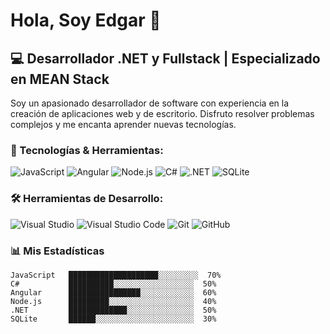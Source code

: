 # Hola, Soy Edgar 👋

## 💻 Desarrollador .NET y Fullstack | Especializado en MEAN Stack

Soy un apasionado desarrollador de software con experiencia en la creación de aplicaciones web y de escritorio. Disfruto resolver problemas complejos y me encanta aprender nuevas tecnologías.

### 🚀 Tecnologías & Herramientas:

![JavaScript](https://img.shields.io/badge/JavaScript-F7DF1E?style=for-the-badge&logo=javascript&logoColor=black)
![Angular](https://img.shields.io/badge/Angular-DD0031?style=for-the-badge&logo=angular&logoColor=white)
![Node.js](https://img.shields.io/badge/Node.js-339933?style=for-the-badge&logo=nodedotjs&logoColor=white)
![C#](https://img.shields.io/badge/C%23-239120?style=for-the-badge&logo=csharp&logoColor=white)
![.NET](https://img.shields.io/badge/.NET-512BD4?style=for-the-badge&logo=dotnet&logoColor=white)
![SQLite](https://img.shields.io/badge/SQLite-003B57?style=for-the-badge&logo=sqlite&logoColor=white)

### 🛠️ Herramientas de Desarrollo:

![Visual Studio](https://img.shields.io/badge/Visual%20Studio-5C2D91?style=for-the-badge&logo=visual%20studio&logoColor=white)
![Visual Studio Code](https://img.shields.io/badge/Visual%20Studio%20Code-0078d7?style=for-the-badge&logo=visual%20studio%20code&logoColor=white)
![Git](https://img.shields.io/badge/Git-F05032?style=for-the-badge&logo=git&logoColor=white)
![GitHub](https://img.shields.io/badge/GitHub-181717?style=for-the-badge&logo=github&logoColor=white)

### 📊 Mis Estadísticas

```plaintext
JavaScript   ████████████████████░░░░░░░░░  70%
C#           ██████████░░░░░░░░░░░░░░░░░░  50%
Angular      ████████████████░░░░░░░░░░░░  60%
Node.js      █████████░░░░░░░░░░░░░░░░░░░  40%
.NET         █████████████░░░░░░░░░░░░░░░  50%
SQLite       ██████░░░░░░░░░░░░░░░░░░░░░░  30%
